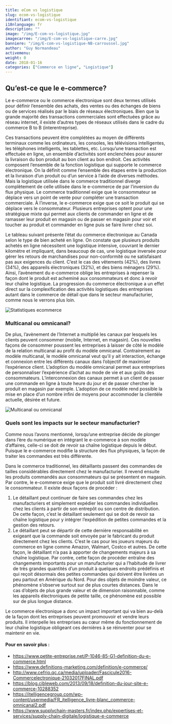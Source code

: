 ```yaml
---
title: eCom vs logistique
slug: ecom-vs-logistique
identifiant: ecom-vs-logistique
i18nlanguage: fr
description: ""
image: "/img/E-com-vs-logistique.jpg"
imagecarree: "/img/E-com-vs-logistique-carre.jpg"
banniere: "/img/E-com-vs-logistique-NB-carroussel.jpg"
author: "Guy Normandeau" 
activemenu:
weight: 0
date: 2018-01-16
categories: ["Commerce en ligne", "Logistique"]
---
```


## Qu’est-ce que le e-commerce?

Le e-commerce ou le commerce électronique sont deux termes utilisés pour définir l’ensemble des achats, des ventes ou des échanges de biens ou de services réalisés par le biais de réseaux électroniques. Bien que la grande majorité des transactions commerciales sont effectuées grâce au réseau internet, il existe d’autres types de réseaux utilisés dans le cadre du commerce B to B (interentreprise). 

Ces transactions peuvent être complétées au moyen de différents terminaux comme les ordinateurs, les consoles, les télévisions intelligentes, les téléphones intelligents, les tablettes, etc. Lorsqu’une transaction est effectuée en ligne, un ensemble d’activités sont enclenchées pour assurer la livraison du bon produit au bon client au bon endroit.  Ces activités composent l’ensemble de la fonction logistique qui supporte le commerce électronique.  On la définit comme l’ensemble des étapes entre la production et la livraison d’un produit ou d’un service à l’aide de diverses méthodes. Mais la logistique utilisée dans le commerce traditionnel diverge complètement de celle utilisée dans le e-commerce de par l’inversion du flux physique. Le commerce traditionnel exige que le consommateur se déplace vers un point de vente pour compléter une transaction commerciale. À l’inverse, le e-commerce exige que ce soit le produit qui se déplace vers le consommateur.  Plusieurs entreprises optent pour une stratégique mixte qui permet aux clients de commander en ligne et de ramasser leur produit en magasin ou de passer en magasin pour voir et toucher au produit et commander en ligne puis se faire livrer chez soi.

Le tableau suivant présente l’état du commerce électronique au Canada selon le type de bien acheté en ligne.  On constate que plusieurs produits achetés en ligne nécessitent une logistique intensive, couvrant le dernier kilomètre et impliquant, dans beaucoup de cas, une logistique inversée pour gérer les retours de marchandises pour non-conformité ou ne satisfaisant pas aux exigences du client.  C’est le cas des vêtements (42%), des livres (34%), des appareils électroniques (32%), et des biens ménagers (29%).  Ainsi, l’avènement du e-commerce oblige les entreprises à repenser la façon dont le produit est acheminé aux consommateurs et donc à revoir leur chaîne logistique.  La progression du commerce électronique a un effet direct sur la complexification des activités logistiques des entreprises autant dans le commerce de détail que dans le secteur manufacturier, comme nous le verrons plus loin.

![Statistiques ecommerce](/img/ecommerce-vs-logistique1.png "Statistiques ecommerce")

### Multicanal ou omnicanal?

De plus, l’avènement de l’Internet a multiplié les canaux par lesquels les clients peuvent consommer (mobile, Internet, en magasin). Ces nouvelles façons de consommer poussent les entreprises à laisser de côté le modèle de la relation multicanal au profit du modèle omnicanal. Contrairement au modèle multicanal, le modèle omnicanal veut qu’il y ait interaction, échange et connexion entre les différents canaux dans l’objectif de maximiser l’expérience client. L’adoption du modèle omnicanal permet aux entreprises de personnaliser l’expérience d’achat au mode de vie et aux goûts des consommateurs. L’interconnexion des canaux permet à un client de passer une commande en ligne à toute heure du jour et de passer chercher le produit en magasin par exemple. L’adoption de ce modèle rend possible la mise en place d’un nombre infini de moyens pour accommoder la clientèle actuelle, désirée et future.

![Multicanal ou omnicanal](/img/ecommerce-vs-logistique2.png "Multicanal ou omnicanal")

### Quels sont les impacts sur le secteur manufacturier? 

Comme nous l’avons mentionné, lorsqu’une entreprise décide de plonger dans l’ère du numérique en intégrant le e-commerce à son modèle d’affaires, celle-ci se doit de revoir sa chaîne logistique depuis le début. Puisque le e-commerce modifie la structure des flux physiques, la façon de traiter les commandes est très différente. 

Dans le commerce traditionnel, les détaillants passent des commandes de tailles considérables directement chez le manufacturier. Il revend ensuite les produits commandés aux consommateurs qui se présentent en magasin. Par contre, le e-commerce exige que le produit soit livré directement chez le consommateur. Il existe deux façons de procéder : 

1. Le détaillant peut continuer de faire ses commandes chez les manufacturiers et simplement expédier les commandes individuelles chez les clients à partir de son entrepôt ou son centre de distribution. De cette façon, c’est le détaillant seulement qui se doit de revoir sa chaîne logistique pour y intégrer l’expédition de petites commandes et la gestion des retours.
2. Le détaillant peut se départir de cette dernière responsabilité en exigeant que la commande soit envoyée par le fabricant du produit directement chez les clients. C’est le cas pour les joueurs majeurs du commerce en ligne comme Amazon, Walmart, Costco et autres.  De cette façon, le détaillant n’a pas à apporter de changements majeurs à sa chaîne logistique. Par contre, cette façon de procéder entraîne des changements importants pour un manufacturier qui a l’habitude de livrer de très grandes quantités d’un produit à quelques endroits prédéfinis et qui reçoit désormais des petites commandes qui doivent être livrées un peu partout en Amérique du Nord. Pour des objets de moindre valeur, ce phénomène s’observe surtout sur de plus courtes distances.  Dans le cas d’objets de plus grande valeur et de dimension raisonnable, comme les appareils électroniques de petite taille, ce phénomène est possible sur de plus longue distance.

Le commerce électronique a donc un impact important qui va bien au-delà de la façon dont les entreprises peuvent promouvoir et vendre leurs produits.  Il interpelle les entreprises au cœur même du fonctionnement de leur chaîne logistique obligeant ces dernières à se réinventer pour se maintenir en vie. 

#### Pour en savoir plus : 

- https://www.petite-entreprise.net/P-1046-85-G1-definition-du-e-commerce.html 
- https://www.definitions-marketing.com/definition/e-commerce/
- http://www.cefrio.qc.ca/media/uploader/Fascicule2016-Commercelectronique-21032017FINAL.pdf
- https://blog.cibleweb.com/2013/09/18/definition-du-jour-site-e-commerce-10288352
- https://itelligencegroup.com/wp-content/usermedia/FR_itelligence_livre-blanc_commerce-omnicanal2.pdf
- https://www.supplychain-masters.fr/index.php/expertises-et-services/supply-chain-digitale/logistique-e-commerce 



